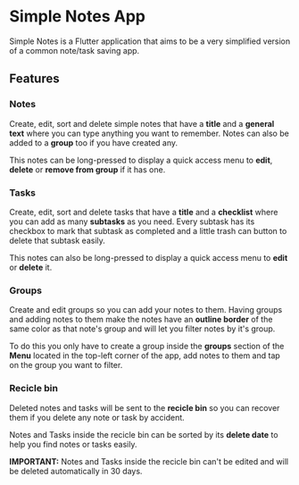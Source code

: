 # Simple Notes App

Simple Notes is a Flutter application that aims to be a very simplified version of a common note/task saving app.

## Features
### Notes
Create, edit, sort and delete simple notes that have a **title** and a **general text** where you can type anything you want to remember.
Notes can also be added to a **group** too if you have created any.

This notes can be long-pressed to display a quick access menu to **edit**, **delete** or **remove from group** if it has one.

### Tasks
Create, edit, sort and delete tasks that have a **title** and a **checklist** where you can add as many **subtasks** as you need.
Every subtask has its checkbox to mark that subtask as completed and a little trash can button to delete that subtask easily.

This notes can also be long-pressed to display a quick access menu to **edit** or **delete** it.

### Groups
Create and edit groups so you can add your notes to them.
Having groups and adding notes to them make the notes have an **outline border** of the same color as that note's group and will let you filter notes by it's group.

To do this you only have to create a group inside the **groups** section of the **Menu** located in the top-left corner of the app, add notes to them and tap on the group you want to filter.

### Recicle bin
Deleted notes and tasks will be sent to the **recicle bin** so you can recover them if you delete any note or task by accident.

Notes and Tasks inside the recicle bin can be sorted by its **delete date** to help you find notes or tasks easily.

**IMPORTANT:** Notes and Tasks inside the recicle bin can't be edited and will be deleted automatically in 30 days.